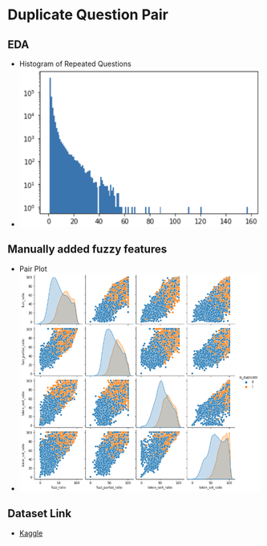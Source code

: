 # Duplicate Question Pair
## EDA
- Histogram of Repeated Questions
- ![](https://github.com/Md-Ali05/Duplicate-Question-Pairs/blob/main/Histogram%20repeated%20questions.png)
## Manually added fuzzy features
- Pair Plot
- ![](https://github.com/Md-Ali05/Duplicate-Question-Pairs/blob/main/Fuzzy%20pair%20plot.png)
## Dataset Link
- [Kaggle](https://www.kaggle.com/c/quora-question-pairs)
